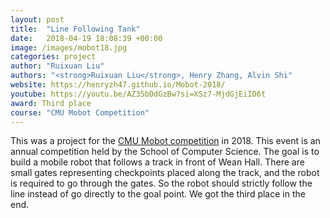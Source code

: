 ```yaml
---
layout: post
title:  "Line Following Tank"
date:   2018-04-19 18:08:39 +00:00
image: /images/mobot18.jpg
categories: project
author: "Ruixuan Liu"
authors: "<strong>Ruixuan Liu</strong>, Henry Zhang, Alvin Shi"
website: https://henryzh47.github.io/Mobot-2018/
youtube: https://youtu.be/AZ35bDdGzBw?si=XSz7-MjdGjEiIO6t
award: Third place
course: "CMU Mobot Competition"
---
```


This was a project for the [CMU Mobot competition](https://www.cs.cmu.edu/mobot/race.html) in 2018. This event is an annual competition held by the School of Computer Science. The goal is to build a mobile robot that follows a track in front of Wean Hall. There are small gates representing checkpoints placed along the track, and the robot is required to go through the gates. So the robot should strictly follow the line instead of go directly to the goal point. We got the third place in the end.